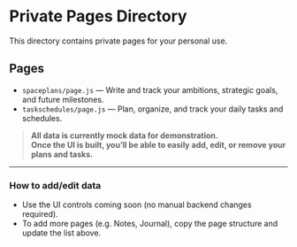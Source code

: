 # Private Pages Directory

This directory contains private pages for your personal use.

## Pages

- `spaceplans/page.js` — Write and track your ambitions, strategic goals, and future milestones.
- `taskschedules/page.js` — Plan, organize, and track your daily tasks and schedules.

> **All data is currently mock data for demonstration.  
> Once the UI is built, you’ll be able to easily add, edit, or remove your plans and tasks.**

---

### How to add/edit data

- Use the UI controls coming soon (no manual backend changes required).
- To add more pages (e.g. Notes, Journal), copy the page structure and update the list above.
